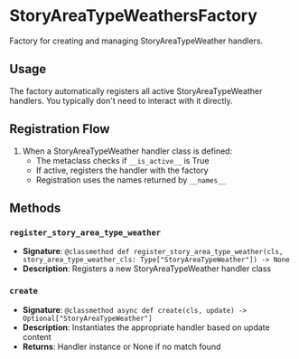 # StoryAreaTypeWeathersFactory

Factory for creating and managing StoryAreaTypeWeather handlers.

## Usage

The factory automatically registers all active StoryAreaTypeWeather handlers. 
You typically don't need to interact with it directly.

## Registration Flow

1. When a StoryAreaTypeWeather handler class is defined:
   - The metaclass checks if `__is_active__` is True
   - If active, registers the handler with the factory
   - Registration uses the names returned by `__names__`

## Methods

### `register_story_area_type_weather`
- **Signature**: `@classmethod def register_story_area_type_weather(cls, story_area_type_weather_cls: Type["StoryAreaTypeWeather"]) -> None`
- **Description**: Registers a new StoryAreaTypeWeather handler class

### `create`
- **Signature**: `@classmethod async def create(cls, update) -> Optional["StoryAreaTypeWeather"]`
- **Description**: Instantiates the appropriate handler based on update content
- **Returns**: Handler instance or None if no match found
